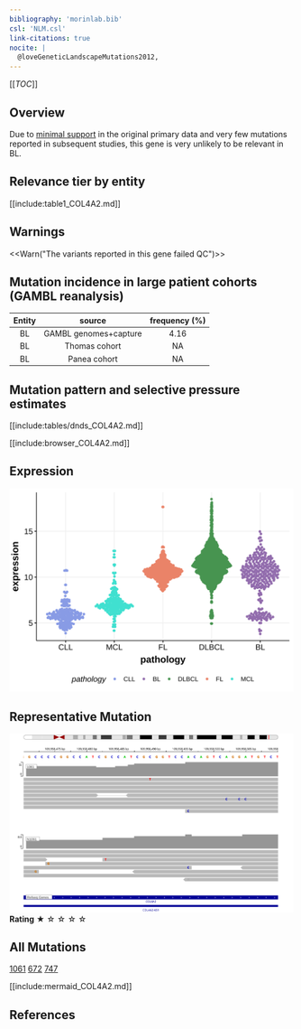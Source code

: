```yaml
---
bibliography: 'morinlab.bib'
csl: 'NLM.csl'
link-citations: true
nocite: |
  @loveGeneticLandscapeMutations2012, 
---
```

[[_TOC_]]



## Overview

Due to [minimal support](COL4A2#representative-mutations) in the original primary data and very few mutations reported in subsequent studies, this gene is very unlikely to be relevant in BL. 



## Relevance tier by entity

[[include:table1_COL4A2.md]]

## Warnings

<<Warn("The variants reported in this gene failed QC")>>

## Mutation incidence in large patient cohorts (GAMBL reanalysis)

|Entity|source               |frequency (%)|
|:------:|:---------------------:|:-------------:|
|BL    |GAMBL genomes+capture|4.16         |
|BL    |Thomas cohort        |  NA         |
|BL    |Panea cohort         |  NA         |

## Mutation pattern and selective pressure estimates

[[include:tables/dnds_COL4A2.md]]




[[include:browser_COL4A2.md]]

## Expression
![](images/gene_expression/COL4A2_by_pathology.svg)
<!-- ORIGIN: loveGeneticLandscapeMutations2012 -->
<!-- BL: loveGeneticLandscapeMutations2012 -->

## Representative Mutation
![](primary/Love_COL4A2.svg)
**Rating**
&starf; &star; &star; &star; &star;

## All Mutations

[1061](https://www.bcgsc.ca/downloads/morinlab/GAMBL/Love/1061_reports.html)
[672](https://www.bcgsc.ca/downloads/morinlab/GAMBL/Love/672_reports.html)
[747](https://www.bcgsc.ca/downloads/morinlab/GAMBL/Love/747_reports.html)


[[include:mermaid_COL4A2.md]]

## References
